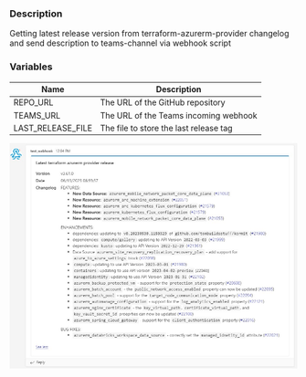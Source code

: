 
### Description
Getting latest release version from terraform-azurerm-provider changelog and send description to teams-channel via webhook script

### Variables
| Name              | Description                            |
|-------------------|----------------------------------------|
| REPO_URL          | The URL of the GitHub repository       |
| TEAMS_URL         | The URL of the Teams incoming webhook  |
| LAST_RELEASE_FILE | The file to store the last release tag |

![alt text](https://github.com/Ihar-Ratner/changelog-webhook/blob/main/webhook.example.jpg?raw=true)